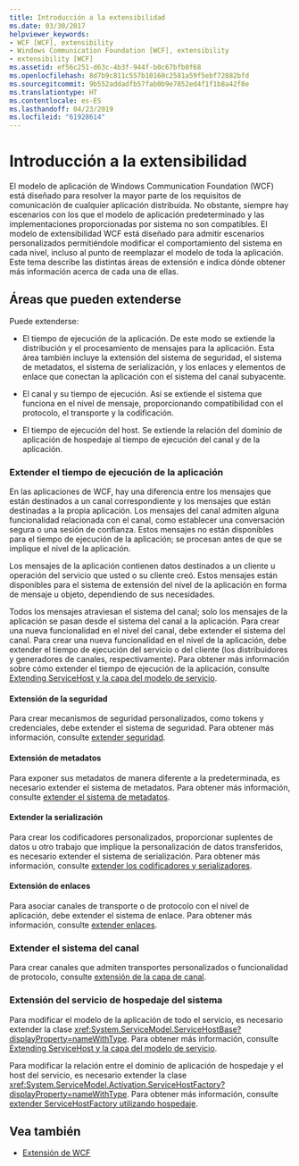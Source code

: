 ```yaml
---
title: Introducción a la extensibilidad
ms.date: 03/30/2017
helpviewer_keywords:
- WCF [WCF], extensibility
- Windows Communication Foundation [WCF], extensibility
- extensibility [WCF]
ms.assetid: ef56c251-d63c-4b3f-944f-b0c67bfb0f68
ms.openlocfilehash: 8d7b9c811c557b10160c2581a59f5ebf72882bfd
ms.sourcegitcommit: 9b552addadfb57fab0b9e7852ed4f1f1b8a42f8e
ms.translationtype: HT
ms.contentlocale: es-ES
ms.lasthandoff: 04/23/2019
ms.locfileid: "61928614"
---
```

# <a name="introduction-to-extensibility"></a>Introducción a la extensibilidad
El modelo de aplicación de Windows Communication Foundation (WCF) está diseñado para resolver la mayor parte de los requisitos de comunicación de cualquier aplicación distribuida. No obstante, siempre hay escenarios con los que el modelo de aplicación predeterminado y las implementaciones proporcionadas por sistema no son compatibles. El modelo de extensibilidad WCF está diseñado para admitir escenarios personalizados permitiéndole modificar el comportamiento del sistema en cada nivel, incluso al punto de reemplazar el modelo de toda la aplicación. Este tema describe las distintas áreas de extensión e indica dónde obtener más información acerca de cada una de ellas.  
  
## <a name="areas-to-extend"></a>Áreas que pueden extenderse  
 Puede extenderse:  
  
- El tiempo de ejecución de la aplicación. De este modo se extiende la distribución y el procesamiento de mensajes para la aplicación. Esta área también incluye la extensión del sistema de seguridad, el sistema de metadatos, el sistema de serialización, y los enlaces y elementos de enlace que conectan la aplicación con el sistema del canal subyacente.  
  
- El canal y su tiempo de ejecución. Así se extiende el sistema que funciona en el nivel de mensaje, proporcionando compatibilidad con el protocolo, el transporte y la codificación.  
  
- El tiempo de ejecución del host. Se extiende la relación del dominio de aplicación de hospedaje al tiempo de ejecución del canal y de la aplicación.  
  
### <a name="extending-the-application-runtime"></a>Extender el tiempo de ejecución de la aplicación  
 En las aplicaciones de WCF, hay una diferencia entre los mensajes que están destinados a un canal correspondiente y los mensajes que están destinadas a la propia aplicación. Los mensajes del canal admiten alguna funcionalidad relacionada con el canal, como establecer una conversación segura o una sesión de confianza. Estos mensajes no están disponibles para el tiempo de ejecución de la aplicación; se procesan antes de que se implique el nivel de la aplicación.  
  
 Los mensajes de la aplicación contienen datos destinados a un cliente u operación del servicio que usted o su cliente creó. Estos mensajes están disponibles para el sistema de extensión del nivel de la aplicación en forma de mensaje u objeto, dependiendo de sus necesidades.  
  
 Todos los mensajes atraviesan el sistema del canal; solo los mensajes de la aplicación se pasan desde el sistema del canal a la aplicación. Para crear una nueva funcionalidad en el nivel del canal, debe extender el sistema del canal. Para crear una nueva funcionalidad en el nivel de la aplicación, debe extender el tiempo de ejecución del servicio o del cliente (los distribuidores y generadores de canales, respectivamente). Para obtener más información sobre cómo extender el tiempo de ejecución de la aplicación, consulte [Extending ServiceHost y la capa del modelo de servicio](../../../docs/framework/wcf/extending/extending-servicehost-and-the-service-model-layer.md).  
  
#### <a name="extending-security"></a>Extensión de la seguridad  
 Para crear mecanismos de seguridad personalizados, como tokens y credenciales, debe extender el sistema de seguridad. Para obtener más información, consulte [extender seguridad](../../../docs/framework/wcf/extending/extending-security.md).  
  
#### <a name="extending-metadata"></a>Extensión de metadatos  
 Para exponer sus metadatos de manera diferente a la predeterminada, es necesario extender el sistema de metadatos. Para obtener más información, consulte [extender el sistema de metadatos](../../../docs/framework/wcf/extending/extending-the-metadata-system.md).  
  
#### <a name="extending-serialization"></a>Extender la serialización  
 Para crear los codificadores personalizados, proporcionar suplentes de datos u otro trabajo que implique la personalización de datos transferidos, es necesario extender el sistema de serialización. Para obtener más información, consulte [extender los codificadores y serializadores](../../../docs/framework/wcf/extending/extending-encoders-and-serializers.md).  
  
#### <a name="extending-bindings"></a>Extensión de enlaces  
 Para asociar canales de transporte o de protocolo con el nivel de aplicación, debe extender el sistema de enlace. Para obtener más información, consulte [extender enlaces](../../../docs/framework/wcf/extending/extending-bindings.md).  
  
### <a name="extending-the-channel-system"></a>Extender el sistema del canal  
 Para crear canales que admiten transportes personalizados o funcionalidad de protocolo, consulte [extensión de la capa de canal](../../../docs/framework/wcf/extending/extending-the-channel-layer.md).  
  
### <a name="extending-the-service-hosting-system"></a>Extensión del servicio de hospedaje del sistema  
 Para modificar el modelo de la aplicación de todo el servicio, es necesario extender la clase <xref:System.ServiceModel.ServiceHostBase?displayProperty=nameWithType>. Para obtener más información, consulte [Extending ServiceHost y la capa del modelo de servicio](../../../docs/framework/wcf/extending/extending-servicehost-and-the-service-model-layer.md).  
  
 Para modificar la relación entre el dominio de aplicación de hospedaje y el host del servicio, es necesario extender la clase <xref:System.ServiceModel.Activation.ServiceHostFactory?displayProperty=nameWithType>. Para obtener más información, consulte [extender ServiceHostFactory utilizando hospedaje](../../../docs/framework/wcf/extending/extending-hosting-using-servicehostfactory.md).  
  
## <a name="see-also"></a>Vea también

- [Extensión de WCF](../../../docs/framework/wcf/extending/index.md)
